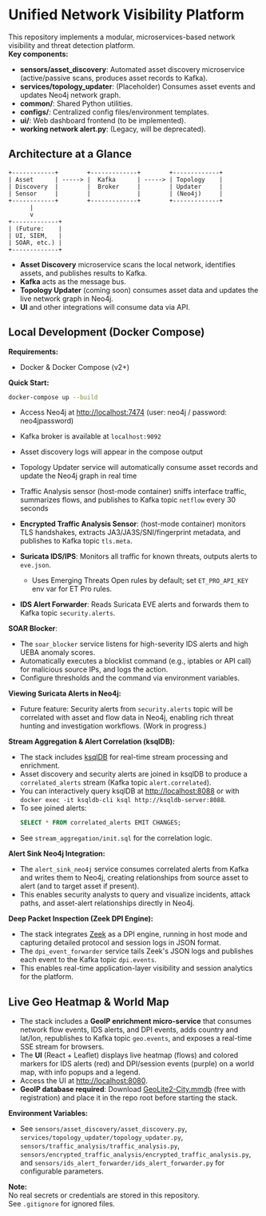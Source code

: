 # Unified Network Visibility Platform

This repository implements a modular, microservices-based network visibility and threat detection platform.  
**Key components:**
- **sensors/asset_discovery**: Automated asset discovery microservice (active/passive scans, produces asset records to Kafka).
- **services/topology_updater**: (Placeholder) Consumes asset events and updates Neo4j network graph.
- **common/**: Shared Python utilities.
- **configs/**: Centralized config files/environment templates.
- **ui/**: Web dashboard frontend (to be implemented).
- **working network alert.py**: (Legacy, will be deprecated).

## Architecture at a Glance

```
+------------+        +-------------+        +-------------+
| Asset      | -----> |  Kafka      | -----> | Topology    |
| Discovery  |        |  Broker     |        | Updater     |
| Sensor     |        |             |        | (Neo4j)     |
+------------+        +-------------+        +-------------+
      |
      v
+-------------+
| (Future:    |
| UI, SIEM,   |
| SOAR, etc.) |
+-------------+
```

- **Asset Discovery** microservice scans the local network, identifies assets, and publishes results to Kafka.
- **Kafka** acts as the message bus.
- **Topology Updater** (coming soon) consumes asset data and updates the live network graph in Neo4j.
- **UI** and other integrations will consume data via API.

## Local Development (Docker Compose)

**Requirements:**  
- Docker & Docker Compose (v2+)

**Quick Start:**
```sh
docker-compose up --build
```

- Access Neo4j at [http://localhost:7474](http://localhost:7474) (user: neo4j / password: neo4jpassword)
- Kafka broker is available at `localhost:9092`
- Asset discovery logs will appear in the compose output
- Topology Updater service will automatically consume asset records and update the Neo4j graph in real time
- Traffic Analysis sensor (host-mode container) sniffs interface traffic, summarizes flows, and publishes to Kafka topic `netflow` every 30 seconds
- **Encrypted Traffic Analysis Sensor**: (host-mode container) monitors TLS handshakes, extracts JA3/JA3S/SNI/fingerprint metadata, and publishes to Kafka topic `tls.meta`.
- **Suricata IDS/IPS**: Monitors all traffic for known threats, outputs alerts to `eve.json`.  
  - Uses Emerging Threats Open rules by default; set `ET_PRO_API_KEY` env var for ET Pro rules.

- **IDS Alert Forwarder**: Reads Suricata EVE alerts and forwards them to Kafka topic `security.alerts`.

**SOAR Blocker**:  
- The `soar_blocker` service listens for high-severity IDS alerts and high UEBA anomaly scores.  
- Automatically executes a blocklist command (e.g., iptables or API call) for malicious source IPs, and logs the action.  
- Configure thresholds and the command via environment variables.

**Viewing Suricata Alerts in Neo4j:**
- Future feature: Security alerts from `security.alerts` topic will be correlated with asset and flow data in Neo4j, enabling rich threat hunting and investigation workflows. (Work in progress.)

**Stream Aggregation & Alert Correlation (ksqlDB):**
- The stack includes [ksqlDB](https://ksqldb.io/) for real-time stream processing and enrichment.
- Asset discovery and security alerts are joined in ksqlDB to produce a `correlated_alerts` stream (Kafka topic `alert.correlated`).
- You can interactively query ksqlDB at [http://localhost:8088](http://localhost:8088) or with `docker exec -it ksqldb-cli ksql http://ksqldb-server:8088`.
- To see joined alerts:
  ```sql
  SELECT * FROM correlated_alerts EMIT CHANGES;
  ```
- See `stream_aggregation/init.sql` for the correlation logic.

**Alert Sink Neo4j Integration:**
- The `alert_sink_neo4j` service consumes correlated alerts from Kafka and writes them to Neo4j, creating relationships from source asset to alert (and to target asset if present).
- This enables security analysts to query and visualize incidents, attack paths, and asset-alert relationships directly in Neo4j.

**Deep Packet Inspection (Zeek DPI Engine):**
- The stack integrates [Zeek](https://zeek.org/) as a DPI engine, running in host mode and capturing detailed protocol and session logs in JSON format.
- The `dpi_event_forwarder` service tails Zeek's JSON logs and publishes each event to the Kafka topic `dpi.events`.
- This enables real-time application-layer visibility and session analytics for the platform.

## Live Geo Heatmap & World Map

- The stack includes a **GeoIP enrichment micro-service** that consumes network flow events, IDS alerts, and DPI events, adds country and lat/lon, republishes to Kafka topic `geo.events`, and exposes a real-time SSE stream for browsers.
- The **UI** (React + Leaflet) displays live heatmap (flows) and colored markers for IDS alerts (red) and DPI/session events (purple) on a world map, with info popups and a legend.
- Access the UI at [http://localhost:8080](http://localhost:8080).
- **GeoIP database required**: Download [GeoLite2-City.mmdb](https://dev.maxmind.com/geoip/geolite2-free-geolocation-data?lang=en) (free with registration) and place it in the repo root before starting the stack.

**Environment Variables:**  
- See `sensors/asset_discovery/asset_discovery.py`, `services/topology_updater/topology_updater.py`, `sensors/traffic_analysis/traffic_analysis.py`, `sensors/encrypted_traffic_analysis/encrypted_traffic_analysis.py`, and `sensors/ids_alert_forwarder/ids_alert_forwarder.py` for configurable parameters.

**Note:**  
No real secrets or credentials are stored in this repository.  
See `.gitignore` for ignored files.